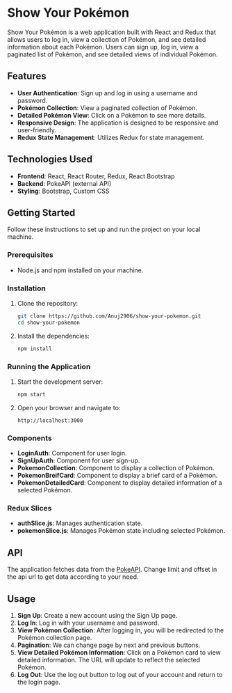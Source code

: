 # Show Your Pokémon

Show Your Pokémon is a web application built with React and Redux that allows users to log in, view a collection of Pokémon, and see detailed information about each Pokémon. Users can sign up, log in, view a paginated list of Pokémon, and see detailed views of individual Pokémon. 

## Features

- **User Authentication**: Sign up and log in using a username and password.
- **Pokémon Collection**: View a paginated collection of Pokémon.
- **Detailed Pokémon View**: Click on a Pokémon to see more details.
- **Responsive Design**: The application is designed to be responsive and user-friendly.
- **Redux State Management**: Utilizes Redux for state management.

## Technologies Used

- **Frontend**: React, React Router, Redux, React Bootstrap
- **Backend**: PokeAPI (external API)
- **Styling**: Bootstrap, Custom CSS

## Getting Started

Follow these instructions to set up and run the project on your local machine.

### Prerequisites

- Node.js and npm installed on your machine.

### Installation

1. Clone the repository:
    ```bash
    git clone https://github.com/Anuj2906/show-your-pokemon.git
    cd show-your-pokemon
    ```

2. Install the dependencies:
    ```bash
    npm install
    ```

### Running the Application

1. Start the development server:
    ```bash
    npm start
    ```

2. Open your browser and navigate to:
    ```
    http://localhost:3000
    ```

### Components

- **LoginAuth**: Component for user login.
- **SignUpAuth**: Component for user sign-up.
- **PokemonCollection**: Component to display a collection of Pokémon.
- **PokemonBreifCard**: Component to display a brief card of a Pokémon.
- **PokemonDetailedCard**: Component to display detailed information of a selected Pokémon.

### Redux Slices

- **authSlice.js**: Manages authentication state.
- **pokemonSlice.js**: Manages Pokémon state including selected Pokémon.

## API

The application fetches data from the [PokeAPI](https://pokeapi.co/api/v2/pokemon?limit=20&offset=10).
Change limit and offset in the api url to get data according to your need.
## Usage

1. **Sign Up**: Create a new account using the Sign Up page.
2. **Log In**: Log in with your username and password.
3. **View Pokémon Collection**: After logging in, you will be redirected to the Pokémon collection page.
4. **Pagination**: We can change page by next and previous buttons.
5. **View Detailed Pokémon Information**: Click on a Pokémon card to view detailed information. The URL will update to reflect the selected Pokémon.
6. **Log Out**: Use the log out button to log out of your account and return to the login page.



